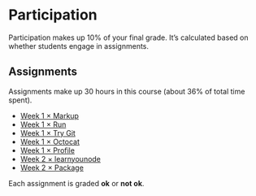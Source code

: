 # Participation

Participation makes up 10% of your final grade.  It’s calculated based on
whether students engage in assignments.

## Assignments

Assignments make up 30 hours in this course (about 36% of total time spent).

*   [Week 1 × Markup](week-1.md#markup)
*   [Week 1 × Run](week-1.md#run)
*   [Week 1 × Try Git](week-1.md#try-git)
*   [Week 1 × Octocat](week-1.md#octocat)
*   [Week 1 × Profile](week-1.md#profile)
*   [Week 2 × learnyounode](week-2.md#learnyounode)
*   [Week 2 × Package](week-2.md#package)

<!--
TODO: Fill out assignments.
-->

Each assignment is graded **ok** or **not ok**.
